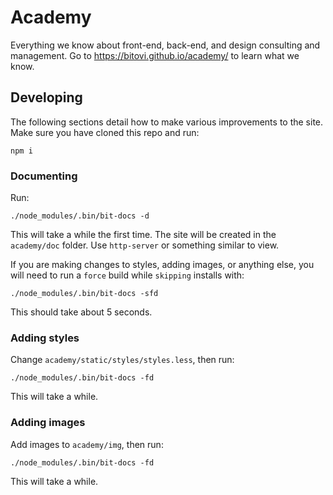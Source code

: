 # Academy


Everything we know about front-end, back-end, and design consulting and management.  Go to
https://bitovi.github.io/academy/ to learn what we know.


## Developing

The following sections detail how to make various improvements to the site.  Make sure you
have cloned this repo and run:

```
npm i
```

### Documenting

Run:

```
./node_modules/.bin/bit-docs -d
```

This will take a while the first time.  The site will be created in
the `academy/doc` folder.  Use `http-server` or something similar to view.

If you are making changes to styles, adding images, or anything else, you will need to run
a `force` build while `skipping` installs with:

```
./node_modules/.bin/bit-docs -sfd
```

This should take about 5 seconds.

### Adding styles

Change `academy/static/styles/styles.less`, then run:

```
./node_modules/.bin/bit-docs -fd
```

This will take a while.


### Adding images

Add images to `academy/img`, then run:

```
./node_modules/.bin/bit-docs -fd
```

This will take a while.
